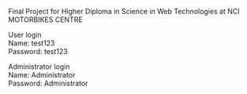 Final Project for Higher Diploma in Science in Web Technologies at NCI <br>
MOTORBIKES CENTRE <br>

User login<br>
Name: test123<br>
Password: test123<br>

Administrator login<br>
Name: Administrator<br>
Password: Administrator

